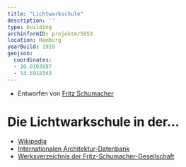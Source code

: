```yaml
---
title: "Lichtwarkschule"
description: ''
type: building
archinformID: projekte/5953
location: Hamburg
yearBuild: 1919
geojson:
  coordinates:
  - 10.0103887
  - 53.5918343
---
```


* Entworfen von [Fritz Schumacher](/tags/Fritz-Schumacher)

# Die Lichtwarkschule in der...
* [Wikipedia](https://de.wikipedia.org/wiki/Lichtwarkschule)
* [Internationalen Architektur-Datenbank](https://deu.archinform.net/projekte/5953.htm)
* [Werksverzeichnis der Fritz-Schumacher-Gesellschaft](http://fritzschumacher.de/gesellschaft/werkkatalog/211-lichtwarkschule/)
